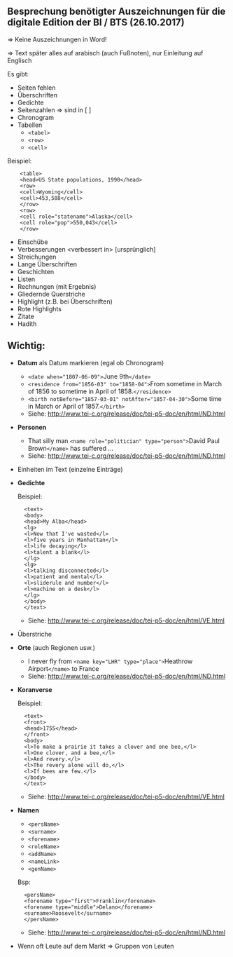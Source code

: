 ## Besprechung benötigter Auszeichnungen für die digitale Edition der BI / BTS (26.10.2017)

=> Keine Auszeichnungen in Word!

=> Text später alles auf arabisch (auch Fußnoten), nur Einleitung auf Englisch

Es gibt:

- Seiten fehlen
- Überschriften
- Gedichte
- Seitenzahlen => sind in [ ] 
- Chronogram
- Tabellen
	+ `<tabel>`
	+ `<row>`
	+ `<cell>`

Beispiel:

		<table>
		<head>US State populations, 1990</head>
		<row>
		<cell>Wyoming</cell>
		<cell>453,588</cell>
		</row>
		<row>
		<cell role="statename">Alaska</cell>
		<cell role="pop">550,043</cell>
		</row>

- Einschübe
- Verbesserungen \<verbessert in> [ursprünglich]
- Streichungen
- Lange Überschriften
- Geschichten
- Listen
- Rechnungen (mit Ergebnis)
- Gliedernde Querstriche
- Highlight (z.B. bei Überschriften)
- Rote Highlights
- Zitate
- Hadith


## Wichtig:

- **Datum** als Datum markieren (egal ob Chronogram)
	+ `<date when="1807-06-09">`June 9th`</date>`
	+ `<residence from="1856-03" to="1858-04">`From sometime in March of
 1856 to sometime in April of 1858.`</residence>`
 	+ `<birth notBefore="1857-03-01"
 notAfter="1857-04-30">`Some time in
 March or April of 1857.`</birth>`
 	+ Siehe: <http://www.tei-c.org/release/doc/tei-p5-doc/en/html/ND.html> 

 
- **Personen**
	+ That silly man
`<name role="politician" type="person">`David Paul Brown`</name>` has suffered ...
	+ Siehe: <http://www.tei-c.org/release/doc/tei-p5-doc/en/html/ND.html> 

- Einheiten im Text (einzelne Einträge)
- **Gedichte**

	Beispiel:
	
		<text>
		<body>
		<head>My Alba</head>
		<lg>
		<l>Now that I've wasted</l>
		<l>five years in Manhattan</l>
		<l>life decaying</l>
		<l>talent a blank</l>
		</lg>
		<lg>
		<l>talking disconnected</l>
		<l>patient and mental</l>
		<l>sliderule and number</l>
		<l>machine on a desk</l>
		</lg>
		</body>
		</text>
	
	+ Siehe: <http://www.tei-c.org/release/doc/tei-p5-doc/en/html/VE.html>

- Überstriche
- **Orte** (auch Regionen usw.)
	+ I never fly from `<name key="LHR" type="place">`Heathrow Airport`</name>`
to
<name key="FR" type="place">France</name>
	+ Siehe: <http://www.tei-c.org/release/doc/tei-p5-doc/en/html/ND.html> 

- **Koranverse**

	Beispiel:
	
		<text>
		<front>
		<head>1755</head>
		</front>
		<body>
		<l>To make a prairie it takes a clover and one bee,</l>
		<l>One clover, and a bee,</l>
		<l>And revery.</l>
		<l>The revery alone will do,</l>
		<l>If bees are few.</l>
		</body>
		</text>
	
	+ Siehe: <http://www.tei-c.org/release/doc/tei-p5-doc/en/html/VE.html>

- **Namen**
	+ `<persName>`
	+ `<surname>`
	+ `<forename>`
	+ `<roleName>`
	+ `<addName>`
	+ `<nameLink>`
	+ `<genName>`
	
	Bsp:
	
		<persName>
		<forename type="first">Franklin</forename>
		<forename type="middle">Delano</forename>
		<surname>Roosevelt</surname>
		</persName>
		

	 
	+ Siehe: <http://www.tei-c.org/release/doc/tei-p5-doc/en/html/ND.html> 
- Wenn oft Leute auf dem Markt => Gruppen von Leuten
